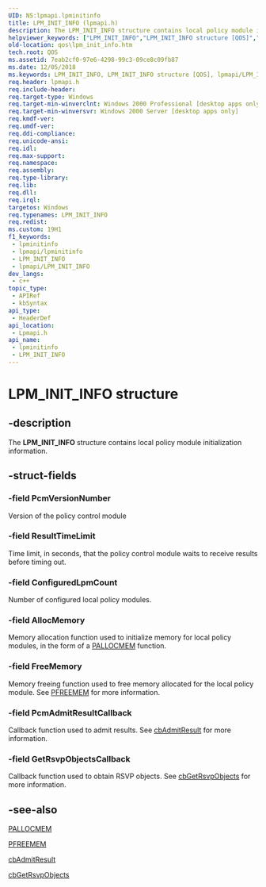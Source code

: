 ```yaml
---
UID: NS:lpmapi.lpminitinfo
title: LPM_INIT_INFO (lpmapi.h)
description: The LPM_INIT_INFO structure contains local policy module initialization information.
helpviewer_keywords: ["LPM_INIT_INFO","LPM_INIT_INFO structure [QOS]","lpmapi/LPM_INIT_INFO","qos.lpm_init_info"]
old-location: qos\lpm_init_info.htm
tech.root: QOS
ms.assetid: 7eab2cf0-97e6-4298-99c3-09ce8c09fb87
ms.date: 12/05/2018
ms.keywords: LPM_INIT_INFO, LPM_INIT_INFO structure [QOS], lpmapi/LPM_INIT_INFO, qos.lpm_init_info
req.header: lpmapi.h
req.include-header: 
req.target-type: Windows
req.target-min-winverclnt: Windows 2000 Professional [desktop apps only]
req.target-min-winversvr: Windows 2000 Server [desktop apps only]
req.kmdf-ver: 
req.umdf-ver: 
req.ddi-compliance: 
req.unicode-ansi: 
req.idl: 
req.max-support: 
req.namespace: 
req.assembly: 
req.type-library: 
req.lib: 
req.dll: 
req.irql: 
targetos: Windows
req.typenames: LPM_INIT_INFO
req.redist: 
ms.custom: 19H1
f1_keywords:
 - lpminitinfo
 - lpmapi/lpminitinfo
 - LPM_INIT_INFO
 - lpmapi/LPM_INIT_INFO
dev_langs:
 - c++
topic_type:
 - APIRef
 - kbSyntax
api_type:
 - HeaderDef
api_location:
 - Lpmapi.h
api_name:
 - lpminitinfo
 - LPM_INIT_INFO
---
```


# LPM_INIT_INFO structure


## -description

The 
<b>LPM_INIT_INFO</b> structure contains local policy module initialization information.

## -struct-fields

### -field PcmVersionNumber

Version of the policy control module

### -field ResultTimeLimit

Time limit, in seconds, that the policy control module waits to receive results before timing out.

### -field ConfiguredLpmCount

Number of configured local policy modules.

### -field AllocMemory

Memory allocation function used to initialize memory for local policy modules, in the form of a <a href="/previous-versions/windows/desktop/api/lpmapi/nc-lpmapi-pallocmem">PALLOCMEM</a> function.

### -field FreeMemory

Memory freeing function used to free memory allocated for the local policy module.  See <a href="/previous-versions/windows/desktop/api/lpmapi/nc-lpmapi-pfreemem">PFREEMEM</a> for more information.

### -field PcmAdmitResultCallback

Callback function used to admit results. See <a href="/previous-versions/windows/desktop/api/lpmapi/nc-lpmapi-cbadmitresult">cbAdmitResult</a> for more information.

### -field GetRsvpObjectsCallback

Callback function used to obtain RSVP objects. See <a href="/previous-versions/windows/desktop/api/lpmapi/nc-lpmapi-cbgetrsvpobjects">cbGetRsvpObjects</a> for more information.

## -see-also

<a href="/previous-versions/windows/desktop/api/lpmapi/nc-lpmapi-pallocmem">PALLOCMEM</a>



<a href="/previous-versions/windows/desktop/api/lpmapi/nc-lpmapi-pfreemem">PFREEMEM</a>



<a href="/previous-versions/windows/desktop/api/lpmapi/nc-lpmapi-cbadmitresult">cbAdmitResult</a>



<a href="/previous-versions/windows/desktop/api/lpmapi/nc-lpmapi-cbgetrsvpobjects">cbGetRsvpObjects</a>

